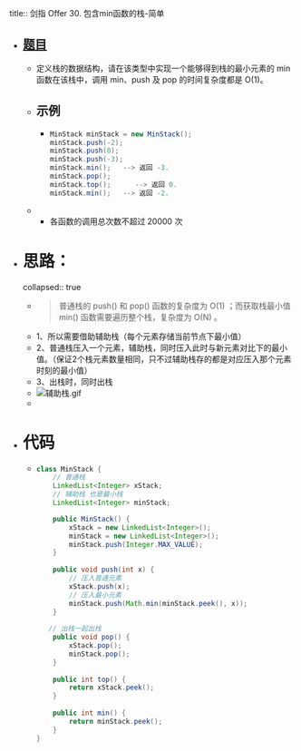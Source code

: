 title:: 剑指 Offer 30. 包含min函数的栈-简单

- ## [题目](https://leetcode.cn/problems/bao-han-minhan-shu-de-zhan-lcof/)
	- 定义栈的数据结构，请在该类型中实现一个能够得到栈的最小元素的 min 函数在该栈中，调用 min、push 及 pop 的时间复杂度都是 O(1)。
	- ## 示例
		- ```java
		  MinStack minStack = new MinStack();
		  minStack.push(-2);
		  minStack.push(0);
		  minStack.push(-3);
		  minStack.min();   --> 返回 -3.
		  minStack.pop();
		  minStack.top();      --> 返回 0.
		  minStack.min();   --> 返回 -2.
		  ```
	- - 各函数的调用总次数不超过 20000 次
- # 思路：
  collapsed:: true
	- >普通栈的 push() 和 pop() 函数的复杂度为 O(1) ；而获取栈最小值 min() 函数需要遍历整个栈，复杂度为 O(N) 。
	- 1、所以需要借助辅助栈（每个元素存储当前节点下最小值）
	- 2、普通栈压入一个元素，辅助栈，同时压入此时与新元素对比下的最小值。（保证2个栈元素数量相同，只不过辅助栈存的都是对应压入那个元素时刻的最小值）
	- 3、出栈时，同时出栈
	- ![辅助栈.gif](../assets/辅助栈_1686144391149_0.gif)
	-
- # 代码
	- ```java
	  class MinStack {
	      // 普通栈
	      LinkedList<Integer> xStack;
	      // 辅助栈 也是最小栈
	      LinkedList<Integer> minStack;
	  
	      public MinStack() {
	          xStack = new LinkedList<Integer>();
	          minStack = new LinkedList<Integer>();
	          minStack.push(Integer.MAX_VALUE);
	      }
	      
	      public void push(int x) {
	          // 压入普通元素
	          xStack.push(x);
	          // 压入最小元素
	          minStack.push(Math.min(minStack.peek(), x));
	      }
	      
	     // 出栈一起出栈
	      public void pop() {
	          xStack.pop();
	          minStack.pop();
	      }
	      
	      public int top() {
	          return xStack.peek();
	      }
	      
	      public int min() {
	          return minStack.peek();
	      }
	  }
	  ```